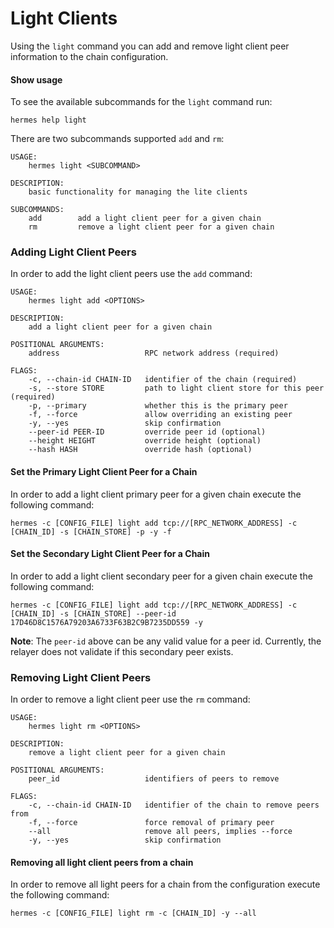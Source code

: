 # Light Clients

Using the `light` command you can add and remove light client peer information to the chain configuration.

#### Show usage

To see the available subcommands for the `light` command run:

```shell
hermes help light
```

There are two subcommands supported `add` and `rm`:

```shell
USAGE:
    hermes light <SUBCOMMAND>

DESCRIPTION:
    basic functionality for managing the lite clients

SUBCOMMANDS:
    add        add a light client peer for a given chain
    rm         remove a light client peer for a given chain

```

### Adding Light Client Peers

In order to add the light client peers use the `add` command:

```shell
USAGE:
    hermes light add <OPTIONS>

DESCRIPTION:
    add a light client peer for a given chain

POSITIONAL ARGUMENTS:
    address                   RPC network address (required)
                              
FLAGS:
    -c, --chain-id CHAIN-ID   identifier of the chain (required)
    -s, --store STORE         path to light client store for this peer (required)
    -p, --primary             whether this is the primary peer
    -f, --force               allow overriding an existing peer
    -y, --yes                 skip confirmation
    --peer-id PEER-ID         override peer id (optional)
    --height HEIGHT           override height (optional)
    --hash HASH               override hash (optional)
```


#### Set the Primary Light Client Peer for a Chain

In order to add a light client primary peer for a given chain execute the following command:

```shell
hermes -c [CONFIG_FILE] light add tcp://[RPC_NETWORK_ADDRESS] -c [CHAIN_ID] -s [CHAIN_STORE] -p -y -f
```

#### Set the Secondary Light Client Peer for a Chain

In order to add a light client secondary peer for a given chain execute the following command:

```shell
hermes -c [CONFIG_FILE] light add tcp://[RPC_NETWORK_ADDRESS] -c [CHAIN_ID] -s [CHAIN_STORE] --peer-id 17D46D8C1576A79203A6733F63B2C9B7235DD559 -y
```

__Note__: The `peer-id` above can be any valid value for a peer id. Currently, the relayer does not validate if this secondary peer exists.

### Removing Light Client Peers

In order to remove a light client peer use the `rm` command:

```shell
USAGE:
    hermes light rm <OPTIONS>

DESCRIPTION:
    remove a light client peer for a given chain

POSITIONAL ARGUMENTS:
    peer_id                   identifiers of peers to remove
                              
FLAGS:
    -c, --chain-id CHAIN-ID   identifier of the chain to remove peers from
    -f, --force               force removal of primary peer
    --all                     remove all peers, implies --force
    -y, --yes                 skip confirmation

```

#### Removing all light client peers from a chain

In order to remove all light peers for a chain from the configuration execute the following command:

```shell
hermes -c [CONFIG_FILE] light rm -c [CHAIN_ID] -y --all
```